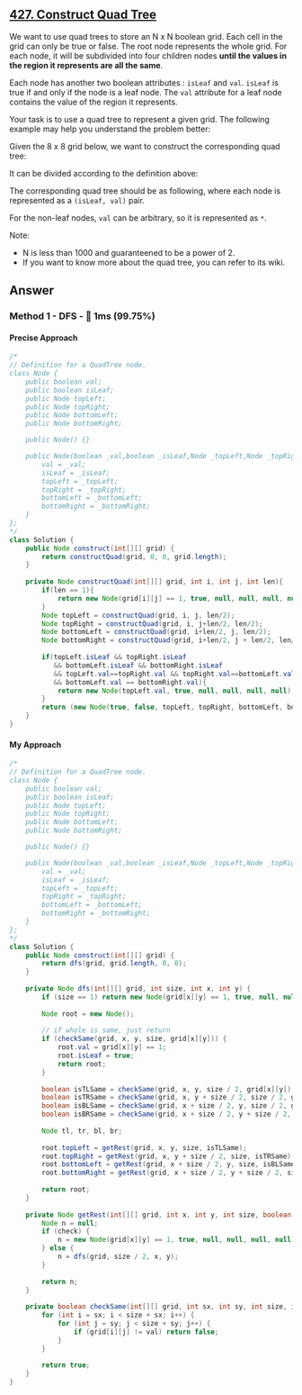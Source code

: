 ## [427. Construct Quad Tree](https://leetcode.com/problems/construct-quad-tree/)

We want to use quad trees to store an N x N boolean grid. Each cell in the grid can only be true or false. The root node represents the whole grid. For each node, it will be subdivided into four children nodes **until the values in the region it represents are all the same**.

Each node has another two boolean attributes : `isLeaf` and `val`. `isLeaf` is true if and only if the node is a leaf node. The `val` attribute for a leaf node contains the value of the region it represents.

Your task is to use a quad tree to represent a given grid. The following example may help you understand the problem better:

Given the 8 x 8 grid below, we want to construct the corresponding quad tree:



It can be divided according to the definition above:



 

The corresponding quad tree should be as following, where each node is represented as a `(isLeaf, val)` pair.

For the non-leaf nodes, `val` can be arbitrary, so it is represented as `*`.



Note:

- N is less than 1000 and guaranteened to be a power of 2.
- If you want to know more about the quad tree, you can refer to its wiki.


## Answer
### Method 1 - DFS - :rocket: 1ms (99.75%)

#### Precise Approach

```java
/*
// Definition for a QuadTree node.
class Node {
    public boolean val;
    public boolean isLeaf;
    public Node topLeft;
    public Node topRight;
    public Node bottomLeft;
    public Node bottomRight;

    public Node() {}

    public Node(boolean _val,boolean _isLeaf,Node _topLeft,Node _topRight,Node _bottomLeft,Node _bottomRight) {
        val = _val;
        isLeaf = _isLeaf;
        topLeft = _topLeft;
        topRight = _topRight;
        bottomLeft = _bottomLeft;
        bottomRight = _bottomRight;
    }
};
*/
class Solution {
    public Node construct(int[][] grid) {
        return constructQuad(grid, 0, 0, grid.length);
    }
    
    private Node constructQuad(int[][] grid, int i, int j, int len){
        if(len == 1){
            return new Node(grid[i][j] == 1, true, null, null, null, null);
        }
        Node topLeft = constructQuad(grid, i, j, len/2);
        Node topRight = constructQuad(grid, i, j+len/2, len/2);
        Node bottomLeft = constructQuad(grid, i+len/2, j, len/2);
        Node bottomRight = constructQuad(grid, i+len/2, j + len/2, len/2);
        
        if(topLeft.isLeaf && topRight.isLeaf 
           && bottomLeft.isLeaf && bottomRight.isLeaf 
           && topLeft.val==topRight.val && topRight.val==bottomLeft.val 
           && bottomLeft.val == bottomRight.val){
            return new Node(topLeft.val, true, null, null, null, null);
        }
        return (new Node(true, false, topLeft, topRight, bottomLeft, bottomRight));
    }
}
```


#### My Approach

```java
/*
// Definition for a QuadTree node.
class Node {
    public boolean val;
    public boolean isLeaf;
    public Node topLeft;
    public Node topRight;
    public Node bottomLeft;
    public Node bottomRight;

    public Node() {}

    public Node(boolean _val,boolean _isLeaf,Node _topLeft,Node _topRight,Node _bottomLeft,Node _bottomRight) {
        val = _val;
        isLeaf = _isLeaf;
        topLeft = _topLeft;
        topRight = _topRight;
        bottomLeft = _bottomLeft;
        bottomRight = _bottomRight;
    }
};
*/
class Solution {
    public Node construct(int[][] grid) {
        return dfs(grid, grid.length, 0, 0);
    }
    
    private Node dfs(int[][] grid, int size, int x, int y) {
        if (size == 1) return new Node(grid[x][y] == 1, true, null, null, null, null);
        
        Node root = new Node();
        
        // if whole is same, just return
        if (checkSame(grid, x, y, size, grid[x][y])) {
            root.val = grid[x][y] == 1;
            root.isLeaf = true;
            return root;
        }
        
        boolean isTLSame = checkSame(grid, x, y, size / 2, grid[x][y]);
        boolean isTRSame = checkSame(grid, x, y + size / 2, size / 2, grid[x][y + size / 2]);
        boolean isBLSame = checkSame(grid, x + size / 2, y, size / 2, grid[x + size / 2][y]);
        boolean isBRSame = checkSame(grid, x + size / 2, y + size / 2, size / 2, grid[x + size / 2][y + size / 2]);
        
        Node tl, tr, bl, br;
        
        root.topLeft = getRest(grid, x, y, size, isTLSame);
        root.topRight = getRest(grid, x, y + size / 2, size, isTRSame);
        root.bottomLeft = getRest(grid, x + size / 2, y, size, isBLSame);
        root.bottomRight = getRest(grid, x + size / 2, y + size / 2, size, isBRSame);
        
        return root;
    }
    
    private Node getRest(int[][] grid, int x, int y, int size, boolean check) {
        Node n = null;
        if (check) {
            n = new Node(grid[x][y] == 1, true, null, null, null, null);
        } else {
            n = dfs(grid, size / 2, x, y);
        }
        
        return n;
    }
    
    private boolean checkSame(int[][] grid, int sx, int sy, int size, int val) {
        for (int i = sx; i < size + sx; i++) {
            for (int j = sy; j < size + sy; j++) {
                if (grid[i][j] != val) return false;
            }
        }
        
        return true;
    }
}
```
